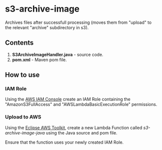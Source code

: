 # s3-archive-image

Archives files after successfull processing (moves them from "upload" to the relevant "archive" subdirectory in s3).

## Contents

1. **S3ArchiveImageHandler.java** - source code.
2. **pom.xml** - Maven pom file.

## How to use

### IAM Role

Using the [AWS IAM Console](https://aws.amazon.com/console/) create an IAM Role containing the "AmazonS3FullAccess" and "AWSLambdaBasicExecutionRole" permissions. 

### Upload to AWS

Using the [Eclipse AWS Toolkit](http://docs.aws.amazon.com/toolkit-for-eclipse/v1/user-guide/welcome.html), create a new Lambda Function called *s3-archive-image-java* using the Java source and pom file.

Ensure that the function uses your newly created IAM Role.
